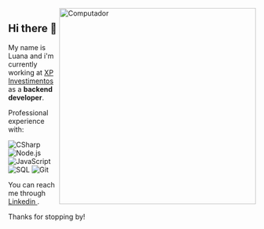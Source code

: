 <img src="https://user-images.githubusercontent.com/42539974/132101057-d2b7b154-8313-4f51-abdb-b16721ed3ca9.png" min-width="400px" max-width="400px" width="400px" align="right" alt="Computador">
<h2> Hi there 👋 </h2>

<p align="left"> 
  My name is Luana and i'm currently working at <a href="https://www.xpi.com.br/"> XP Investimentos </a> as a <strong> backend developer</strong>.
</p>

<p align="left">
Professional experience with:
</p>

![CSharp](https://img.shields.io/badge/-CSharp-333333?style=flat&logo=csharp)
![Node.js](https://img.shields.io/badge/-Node.js-333333?style=flat&logo=node.js)
![JavaScript](https://img.shields.io/badge/-JavaScript-333333?style=flat&logo=javascript)
![SQL](https://img.shields.io/badge/-SQL-333333?style=flat&logo=microsoftsqlserver)
![Git](https://img.shields.io/badge/-Git-333333?style=flat&logo=git)

<p align="left">
You can reach me through <a href="https://www.linkedin.com/in/luana-moura-434315160/" alt="Linkedin"> Linkedin </a>.
</p>

Thanks for stopping by!
